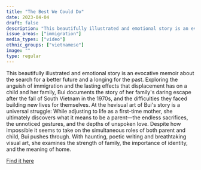```yaml
---
title: "The Best We Could Do"
date: 2023-04-04
draft: false
description: "This beautifully illustrated and emotional story is an evocative memoir about the search for a better future and a longing for the past. Exploring the anguish of immigration and the lasting effects that displacement has on a child and her family, Bui documents the story of her family's daring escape after the fall of South Vietnam in the 1970s, and the difficulties they faced building new lives for themselves. At the hevisual art of Bui's story is a universal struggle: While adjusting to life as a first-time mother, she ultimately discovers what it means to be a parent—the endless sacrifices, the unnoticed gestures, and the depths of unspoken love. Despite how impossible it seems to take on the simultaneous roles of both parent and child, Bui pushes through. With haunting, poetic writing and breathtaking visual art, she examines the strength of family, the importance of identity, and the meaning of home."
issue_areas: ["immigration"]
media_types: ["video"]
ethnic_groups: ["vietnamese"]
image: ""
type: regular
---
```


This beautifully illustrated and emotional story is an evocative memoir about the search for a better future and a longing for the past. Exploring the anguish of immigration and the lasting effects that displacement has on a child and her family, Bui documents the story of her family's daring escape after the fall of South Vietnam in the 1970s, and the difficulties they faced building new lives for themselves. At the hevisual art of Bui's story is a universal struggle: While adjusting to life as a first-time mother, she ultimately discovers what it means to be a parent—the endless sacrifices, the unnoticed gestures, and the depths of unspoken love. Despite how impossible it seems to take on the simultaneous roles of both parent and child, Bui pushes through. With haunting, poetic writing and breathtaking visual art, she examines the strength of family, the importance of identity, and the meaning of home.

[Find it here](https://youtu.be/685Gr90toQ4)
